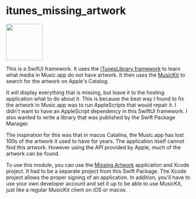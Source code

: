 # itunes_missing_artwork
<img src="https://raw.github.com/bolsinga/MissingArt/main/MissingArt/Assets.xcassets/AppIcon.appiconset/Icon.png" width="100">

This is a SwifUI framework. It uses the [iTunesLibrary framework](https://developer.apple.com/documentation/ituneslibrary) to learn what media in Music.app do not have artwork. It then uses the [MusicKit](https://developer.apple.com/documentation/MusicKit/) to search for the artwork on Apple's Catalog.

It will display everything that is missing, but leave it to the hosting application what to do about it. This is because the best way I found to fix the artwork in Music.app was to run AppleScripts that would repair it. I didn't want to have an AppleScript dependency in this SwiftUI framework. I also wanted to write a library that was published by the Swift Package Manager. 

The inspiration for this was that in macos Catalina, the Music.app has lost 100s of the artwork it used to have for years. The application itself cannot find this artwork. However using the API provided by Apple, much of the artwork can be found. 

To use this module, you can use the [Missing Artwork](https://github.com/bolsinga/MissingArt) application and Xcode project. It had to be a separate project from this Swift Package. The Xcode project allows the proper signing of an application. In addition, you'll have to use your own developer account and set it up to be able to use MusicKit, just like a regular MusicKit client on iOS or macos.
